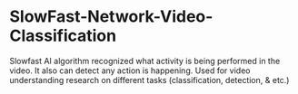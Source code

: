 # SlowFast-Network-Video-Classification
Slowfast AI algorithm recognized what activity is being performed in the video. It also can detect any action is happening. Used for video understanding research on different tasks (classification, detection, &amp; etc.)
